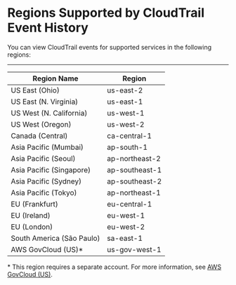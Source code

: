 # Regions Supported by CloudTrail Event History<a name="view-cloudtrail-events-supported-regions"></a>

You can view CloudTrail events for supported services in the following regions:


****  

| Region Name | Region | 
| --- | --- | 
| US East \(Ohio\) | us\-east\-2 | 
| US East \(N\. Virginia\) | us\-east\-1 | 
| US West \(N\. California\) | us\-west\-1 | 
| US West \(Oregon\) | us\-west\-2 | 
| Canada \(Central\) | ca\-central\-1 | 
| Asia Pacific \(Mumbai\) | ap\-south\-1 | 
| Asia Pacific \(Seoul\) | ap\-northeast\-2 | 
| Asia Pacific \(Singapore\) | ap\-southeast\-1 | 
| Asia Pacific \(Sydney\) | ap\-southeast\-2 | 
| Asia Pacific \(Tokyo\) | ap\-northeast\-1 | 
| EU \(Frankfurt\) | eu\-central\-1 | 
| EU \(Ireland\) | eu\-west\-1 | 
| EU \(London\) | eu\-west\-2 | 
| South America \(São Paulo\) | sa\-east\-1 | 
| AWS GovCloud \(US\)\* | us\-gov\-west\-1 | 

\* This region requires a separate account\. For more information, see [AWS GovCloud \(US\)](https://aws.amazon.com/govcloud-us/)\.